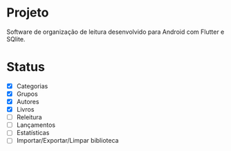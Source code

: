 # Projeto

Software de organização de leitura desenvolvido para Android com Flutter e SQlite.

# Status

- [x] Categorias
- [x] Grupos
- [x] Autores
- [x] Livros
- [ ] Releitura
- [ ] Lançamentos
- [ ] Estatísticas
- [ ] Importar/Exportar/Limpar biblioteca